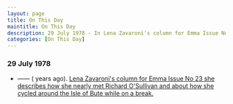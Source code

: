 ```yaml
---
layout: page
title: On This Day
maintitle: On This Day
description: 29 July 1978 - In Lena Zavaroni's column for Emma Issue No 23 she describes how she nearly met Richard O'Sullivan and about how she cycled around the Isle of Bute while on a break.
categories: [On This Day]
---
```


### 29 July 1978
* —— (<span id="age1"></span> years ago). [Lena Zavaroni's column for Emma Issue No 23 she describes how she nearly met Richard O'Sullivan and about how she cycled around the Isle of Bute while on a break.](/comics/emma/1978/07/29/emma.html)

<!-- Script for calculating number of years ago -->
<script>
var dob = '19780729';
var year = Number(dob.substr(0, 4));
var month = Number(dob.substr(4, 2)) - 1;
var day = Number(dob.substr(6, 2));
var today = new Date();
var age1 = today.getFullYear() - year;
if (today.getMonth() < month || (today.getMonth() == month && today.getDate() < day)) {
age1--;
}
document.getElementById("age1").innerHTML=age1;
</script>

